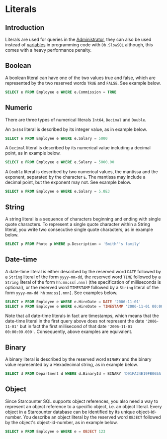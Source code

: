 # Literals

## Introduction

Literals are used for queries in the [Administrator](), they can also be used instead of [variables](../database/querying-with-sql.md#using-variables) in programming code with `Db.SlowSQL` although, this comes with a heavy performance penalty.

## Boolean

A boolean literal can have one of the two values true and false, which are represented by the two reserved words `TRUE` and `FALSE`. See example below.

```sql
SELECT e FROM Employee e WHERE e.Commission = TRUE
```

## Numeric

There are three types of numerical literals `Int64`, `Decimal` and `Double`.

An `Int64` literal is described by its integer value, as in example below.

```sql
SELECT e FROM Employee e WHERE e.Salary = 5000
```

A `Decimal` literal is described by its numerical value including a decimal point, as in example below.

```sql
SELECT e FROM Employee e WHERE e.Salary = 5000.00
```

A `Double` literal is described by two numerical values, the mantissa and the exponent, separated by the character `E`. The mantissa may include a decimal point, but the exponent may not. See example below.

```sql
SELECT e FROM Employee e WHERE e.Salary = 5.0E3
```

## String

A string literal is a sequence of characters beginning and ending with single quote characters. To represent a single quote character within a String literal, you write two consecutive single quote characters, as in example below.

```sql
SELECT p FROM Photo p WHERE p.Description = 'Smith''s family'
```

## Date-time

A date-time literal is either described by the reserved word `DATE` followed by a `String` literal of the form `yyyy-mm-dd`, the reserved word `TIME` followed by a `String` literal of the form `hh:mm:ss[.nnn]` \(the specification of milliseconds is optional\), or the reserved word `TIMESTAMP` followed by a `String` literal of the form `yyyy-mm-dd hh:mm:ss[.nnn]`. See examples below.

```sql
SELECT e FROM Employee e WHERE e.HireDate = DATE '2006-11-01'
SELECT e FROM Employee e WHERE e.HireDate = TIMESTAMP '2006-11-01 00:00:00'
```

Note that all date-time literals in fact are timestamps, which means that the date-time literal in the first query above does not represent the date `'2006-11-01'` but in fact the first millisecond of that date `'2006-11-01 00:00:00.000'`. Consequently, above examples are equivalent.

## Binary

A binary literal is described by the reserved word `BINARY` and the binary value represented by a Hexadecimal string, as in example below.

```sql
SELECT d FROM Department d WHERE d.BinaryId = BINARY 'D91FA24E19FB065A'
```

## Object

Since Starcounter SQL supports object references, you also need a way to represent an object reference to a specific object, i.e. an object literal. Every object in a Starcounter database can be identified by its unique object-id-number. You describe an object literal by the reserved word `OBJECT` followed by the object's object-id-number, as in example below.

```sql
SELECT e FROM Employee e WHERE e = OBJECT 123
```

